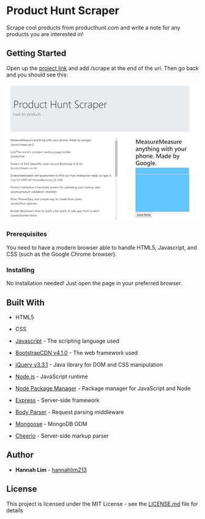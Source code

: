 # Product Hunt Scraper
Scrape cool products from producthunt.com and write a note for any products you are interested in!

## Getting Started

Open up the [project link](https://murmuring-hamlet-49489.herokuapp.com/) and add /scrape at the end of the url. Then go back and you should see this:

![Homepage](./front-page.PNG)


### Prerequisites

You need to have a modern browser able to handle HTML5, Javascript, and CSS (such as the Google Chrome browser).

### Installing

No installation needed! Just open the page in your preferred browser.

## Built With

* HTML5

* CSS

* [Javascript](https://www.javascript.com/) - The scripting language used

* [BootstrapCDN v4.1.0](https://getbootstrap.com/docs/4.1/getting-started/introduction/) - The web framework used

* [jQuery v3.3.1](http://jquery.com/) - Java library for DOM and CSS manipulation

* [Node.js](https://nodejs.org/en/) - JavaScript runtime

* [Node Package Manager](https://www.npmjs.com/) - Package manager for JavaScript and Node

* [Express](https://www.npmjs.com/package/express) - Server-side framework

* [Body Parser](https://www.npmjs.com/package/cli-table) - Request parsing middleware

* [Mongoose](http://mongoosejs.com/) - MongoDB ODM

* [Cheerio](https://www.npmjs.com/package/cheerio) - Server-side markup parser

## Author

* **Hannah Lim** - [hannahlim213](https://github.com/hannahlim213)

## License

This project is licensed under the MIT License - see the [LICENSE.md](LICENSE.md) file for details
